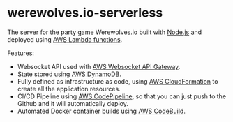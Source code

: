 # werewolves.io-serverless

The server for the party game Werewolves.io built with [Node.js](https://nodejs.org/en/) and deployed using [AWS Lambda functions](https://aws.amazon.com/lambda/).

Features:

- Websocket API used with [AWS Websocket API Gateway](https://docs.aws.amazon.com/apigateway/latest/developerguide/apigateway-websocket-api.html).
- State stored using [AWS DynamoDB](https://aws.amazon.com/dynamodb/).
- Fully defined as infrastructure as code, using [AWS CloudFormation](https://aws.amazon.com/cloudformation/) to create all the application resources.
- CI/CD Pipeline using [AWS CodePipeline](https://aws.amazon.com/codepipeline/), so that you can just push to the Github and it will automatically deploy.
- Automated Docker container builds using [AWS CodeBuild](https://aws.amazon.com/codebuild/).